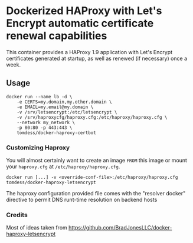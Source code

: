 # Dockerized HAProxy with Let's Encrypt automatic certificate renewal capabilities

This container provides a HAProxy 1.9 application with Let's Encrypt certificates
generated at startup, as well as renewed (if necessary) once a week.

## Usage

```
docker run --name lb -d \
    -e CERTS=my.domain,my.other.domain \
    -e EMAIL=my.email@my.domain \
    -v /srv/letsencrypt:/etc/letsencrypt \
    -v /srv/haproxycfg/haproxy.cfg:/etc/haproxy/haproxy.cfg \
    --network my_network \
    -p 80:80 -p 443:443 \
    tomdess/docker-haproxy-certbot
```


### Customizing Haproxy

You will almost certainly want to create an image `FROM` this image or
mount your `haproxy.cfg` at `/etc/haproxy/haproxy.cfg`.


    docker run [...] -v <override-conf-file>:/etc/haproxy/haproxy.cfg tomdess/docker-haproxy-letsencrypt

The haproxy configuration provided file comes with the "resolver docker" directive to permit DNS runt-time resolution on backend hosts

### Credits

Most of ideas taken from https://github.com/BradJonesLLC/docker-haproxy-letsencrypt
